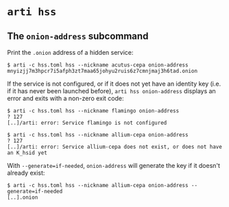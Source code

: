 # `arti hss`

## The `onion-address` subcommand

Print the `.onion` address of a hidden service:

```console
$ arti -c hss.toml hss --nickname acutus-cepa onion-address
mnyizjj7m3hpcr7i5afph3zt7maa65johyu2ruis6z7cmnjmaj3h6tad.onion

```

If the service is not configured, or if it does not yet have an identity key
(i.e. if it has never been launched before), `arti hss onion-address` displays an
error and exits with a non-zero exit code:

```
$ arti -c hss.toml hss --nickname flamingo onion-address
? 127
[..]/arti: error: Service flamingo is not configured

$ arti -c hss.toml hss --nickname allium-cepa onion-address
? 127
[..]/arti: error: Service allium-cepa does not exist, or does not have an K_hsid yet

```

With `--generate=if-needed`, `onion-address` will generate the key if it doesn't
already exist:


```ignore
$ arti -c hss.toml hss --nickname allium-cepa onion-address --generate=if-needed
[..].onion
```

